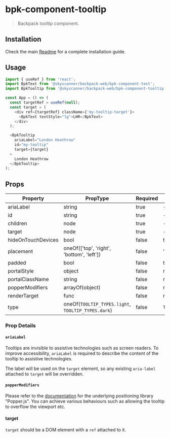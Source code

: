 # bpk-component-tooltip

> Backpack tooltip component.

## Installation

Check the main [Readme](https://github.com/skyscanner/backpack#usage) for a complete installation guide.

## Usage

```js
import { useRef } from 'react';
import BpkText from '@skyscanner/backpack-web/bpk-component-text';
import BpkTooltip from '@skyscanner/backpack-web/bpk-component-tooltip';

const App = () => (
  const targetRef = useRef(null);
  const target = (
    <div ref={targetRef} className={'my-tooltip-target'}>
      <BpkText textStyle="lg">LHR</BpkText>
    </div>
  );

  <BpkTooltip
    ariaLabel="London Heathrow"
    id="my-tooltip"
    target={target}
  >
    London Heathrow
  </BpkTooltip>
);
```

## Props

| Property              | PropType                                       | Required | Default Value       |
| --------------------- | ---------------------------------------------- | -------- | ------------------- |
| ariaLabel             | string                                         | true     | -                   |
| id                    | string                                         | true     | -                   |
| children              | node                                           | true     | -                   |
| target                | node                                           | true     | -                   |
| hideOnTouchDevices    | bool                                           | false    | true                |
| placement             | oneOf(['top', 'right', 'bottom', 'left'])      | false    | 'bottom'            |
| padded                | bool                                           | false    | true                |
| portalStyle           | object                                         | false    | null                |
| portalClassName       | string                                         | false    | null                |
| popperModifiers       | arrayOf(object)                                | false    | null                |
| renderTarget          | func                                           | false    | null                |
| type                  | oneOf(`TOOLTIP_TYPES.light`, `TOOLTIP_TYPES.dark`) | false    | `TOOLTIP_TYPES.light` |

### Prop Details

#### `ariaLabel`

Tooltips are invisible to assistive technologies such as screen readers. To improve accessibility, `ariaLabel` is required to describe the content of the tooltip to assistive technologies.

The label will be used on the `target` element, so any existing `aria-label` attached to `target` will be overridden.

#### `popperModifiers`

Please refer to the [documentation](https://popper.js.org/docs/v2/modifiers/) for the underlying positioning library "Popper.js". You can achieve various behaviours such as allowing the tooltip to overflow the viewport etc.

#### target

`target` should be a DOM element with a `ref` attached to it.
